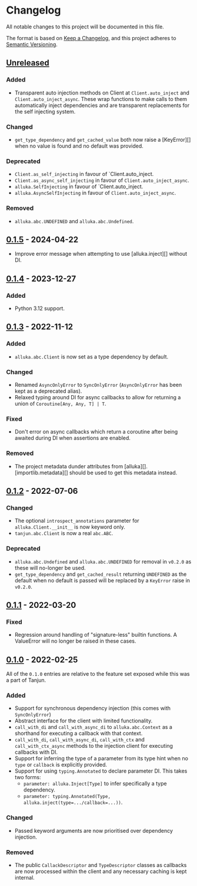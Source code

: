 # Changelog
All notable changes to this project will be documented in this file.

The format is based on [Keep a Changelog](https://keepachangelog.com/en/1.0.0/),
and this project adheres to [Semantic Versioning](https://semver.org/spec/v2.0.0.html).

## [Unreleased]
### Added
- Transparent auto injection methods on Client at `Client.auto_inject` and
  `Client.auto_inject_async`. These wrap functions to make calls to them
  automatically inject dependencies and are transparent replacements for the
  self injecting system.

### Changed
- `get_type_dependency` and `get_cached_value` both now raise a [KeyError][] when
  no value is found and no default was provided.

### Deprecated
- `Client.as_self_injecting` in favour of `Client.auto_inject.
- `Client.as_async_self_injecting` in favour of `Client.auto_inject_async`.
- `alluka.SelfInjecting` in favour of `Client.auto_inject.
- `alluka.AsyncSelfInjecting` in favour of `Client.auto_inject_async`.

### Removed
- `alluka.abc.UNDEFINED` and `alluka.abc.Undefined`.

## [0.1.5] - 2024-04-22
- Improve error message when attempting to use [alluka.inject][] without DI.

## [0.1.4] - 2023-12-27
### Added
- Python 3.12 support.

## [0.1.3] - 2022-11-12
### Added
- `alluka.abc.Client` is now set as a type dependency by default.

### Changed
- Renamed `AsyncOnlyError` to `SyncOnlyError` (`AsyncOnlyError` has been kept as a
  deprecated alias).
- Relaxed typing around DI for async callbacks to allow for returning a union of
  `Coroutine[Any, Any, T] | T`.

### Fixed
- Don't error on async callbacks which return a coroutine after being awaited
  during DI when assertions are enabled.

### Removed
- The project metadata dunder attributes from [alluka][].
  [importlib.metadata][] should be used to get this metadata instead.

## [0.1.2] - 2022-07-06
### Changed
- The optional `introspect_annotations` parameter for `alluka.Client.__init__`
  is now keyword only.
- `tanjun.abc.Client` is now a real `abc.ABC`.

### Deprecated
- `alluka.abc.Undefined` and `alluka.abc.UNDEFINED` for removal in `v0.2.0` as
   these will no-longer be used.
- `get_type_dependency` and `get_cached_result` returning `UNDEFINED` as the
  default when no default is passed will be replaced by a `KeyError` raise in
  `v0.2.0`.

## [0.1.1] - 2022-03-20
### Fixed
- Regression around handling of "signature-less" builtin functions.
  A ValueError will no longer be raised in these cases.

## [0.1.0] - 2022-02-25

All of the `0.1.0` entries are relative to the feature set exposed while this was a
part of Tanjun.

### Added
- Support for synchronous dependency injection (this comes with `SyncOnlyError`)
- Abstract interface for the client with limited functionality.
- `call_with_di` and `call_with_async_di` to `alluka.abc.Context` as a shorthand for
  executing a callback with that context.
- `call_with_di`, `call_with_async_di`, `call_with_ctx` and `call_with_ctx_async`
  methods to the injection client for executing callbacks with DI.
- Support for inferring the type of a parameter from its type hint
  when no `type` or `callback` is explicitly provided.
- Support for using `typing.Annotated` to declare parameter DI. This takes two forms:
    * `parameter: alluka.Inject[Type]` to infer specifically a type dependency.
    * `parameter: typing.Annotated(Type, alluka.inject(type=.../callback=...))`.

### Changed
- Passed keyword arguments are now prioritised over dependency injection.

### Removed
- The public `CallackDescriptor` and `TypeDescriptor` classes as callbacks
  are now processed within the client and any necessary caching is kept internal.

[Unreleased]: https://github.com/FasterSpeeding/Alluka/compare/v0.1.5...HEAD
[0.1.5]: https://github.com/FasterSpeeding/Alluka/compare/v0.1.4...v0.1.5
[0.1.4]: https://github.com/FasterSpeeding/Alluka/compare/v0.1.3...v0.1.4
[0.1.3]: https://github.com/FasterSpeeding/Alluka/compare/v0.1.2...v0.1.3
[0.1.2]: https://github.com/FasterSpeeding/Alluka/compare/v0.1.1...v0.1.2
[0.1.1]: https://github.com/FasterSpeeding/Alluka/compare/v0.1.0...v0.1.1
[0.1.0]: https://github.com/FasterSpeeding/Alluka/compare/ed0567142b8e11f98408735495dbc4f771dc8643...v0.1.0
